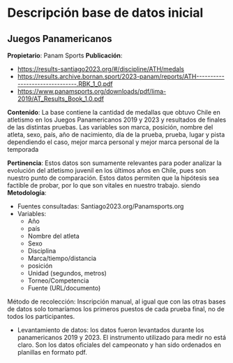 # Descripción base de datos inicial
## Juegos Panamericanos 
**Propietario**: Panam Sports
**Publicación**:
- https://results-santiago2023.org/#/discipline/ATH/medals
- https://results.archive.bornan.sport/2023-panam/reports/ATH-------------------------------.RBK_1_0.pdf
- https://www.panamsports.org/downloads/pdf/lima-2019/AT_Results_Book_1.0.pdf

**Contenido**:
La base contiene la cantidad de medallas que obtuvo Chile en atletismo en los Juegos Panamericanos 2019 y 2023 y resultados de finales de las distintas pruebas. Las variables son marca, posición, nombre del atleta, sexo, país, año de nacimiento, día de la prueba, prueba, lugar y pista dependiendo el caso, mejor marca personal y mejor marca personal de la temporada

**Pertinencia**:
Estos datos son sumamente relevantes para poder analizar la evolución del atletismo juvenil en los últimos años en Chile, pues son nuestro punto de comparación. Estos datos permiten que la hipótesis sea factible de probar, por lo que son vitales en nuestro trabajo.
siendo 
**Metodología**:
- Fuentes consultadas: Santiago2023.org/Panamsports.org
- Variables:
  - Año  
  - país 
  - Nombre del atleta  
  - Sexo   
  - Disciplina  
  - Marca/tiempo/distancia
  - posición 
  - Unidad (segundos, metros)  
  - Torneo/Competencia  
  - Fuente (URL/documento)

Método de recolección: Inscripción manual, al igual que con las otras bases de datos solo tomaríamos los primeros puestos de cada prueba final, no de todos los participantes.
  - Levantamiento de datos: los datos fueron levantados durante los panamericanos 2019 y 2023. El instrumento utilizado para medir no está claro. Son los datos oficiales del campeonato y han sido ordenados en planillas en formato pdf.



